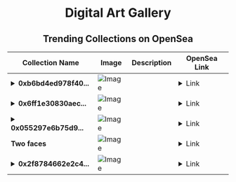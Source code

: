 <div align="center">

# Digital Art Gallery

## Trending Collections on OpenSea

| Collection Name                       | Image                                                                                     | Description                       | OpenSea Link                                                                                          |
|---------------------------------------|-------------------------------------------------------------------------------------------|-----------------------------------|--------------------------------------------------------------------------------------------------------|
| **<details><summary>0xb6bd4ed978f40...</summary>0xb6bd4ed978f404fe46e82f32891b0f8310281425</details>** | ![Image](https://i.seadn.io/s/raw/files/662371d5e0a8665a35b37f8206b4c8fe.jpg?w=500&auto=format?w=200&auto=format) |  | <details><summary>Link</summary>[0xb6bd4ed978f404fe46e82f32891b0f8310281425](https://opensea.io/collection/0xb6bd4ed978f404fe46e82f32891b0f8310281425)</details> |
| **<details><summary>0x6ff1e30830aec...</summary>0x6ff1e30830aec06633b1116d10db33cde7c5d4dd</details>** | ![Image](https://i.seadn.io/s/raw/files/662371d5e0a8665a35b37f8206b4c8fe.jpg?w=500&auto=format?w=200&auto=format) |  | <details><summary>Link</summary>[0x6ff1e30830aec06633b1116d10db33cde7c5d4dd](https://opensea.io/collection/0x6ff1e30830aec06633b1116d10db33cde7c5d4dd)</details> |
| **<details><summary>0x055297e6b75d9...</summary>0x055297e6b75d9a70fb1c38dcc32344aaa6bc5f49</details>** | ![Image](https://i.seadn.io/s/raw/files/662371d5e0a8665a35b37f8206b4c8fe.jpg?w=500&auto=format?w=200&auto=format) |  | <details><summary>Link</summary>[0x055297e6b75d9a70fb1c38dcc32344aaa6bc5f49](https://opensea.io/collection/0x055297e6b75d9a70fb1c38dcc32344aaa6bc5f49)</details> |
| **Two faces** | ![Image](https://i.seadn.io/s/raw/files/2293998092ac7e78052824f5f8be8297.jpg?w=500&auto=format?w=200&auto=format) |  | <details><summary>Link</summary>[Two faces](https://opensea.io/collection/two-faces-8)</details> |
| **<details><summary>0x2f8784662e2c4...</summary>0x2f8784662e2c4b2a894136c529b869bf9f1c4314</details>** | ![Image](https://i.seadn.io/s/raw/files/662371d5e0a8665a35b37f8206b4c8fe.jpg?w=500&auto=format?w=200&auto=format) |  | <details><summary>Link</summary>[0x2f8784662e2c4b2a894136c529b869bf9f1c4314](https://opensea.io/collection/0x2f8784662e2c4b2a894136c529b869bf9f1c4314)</details> |

</div>